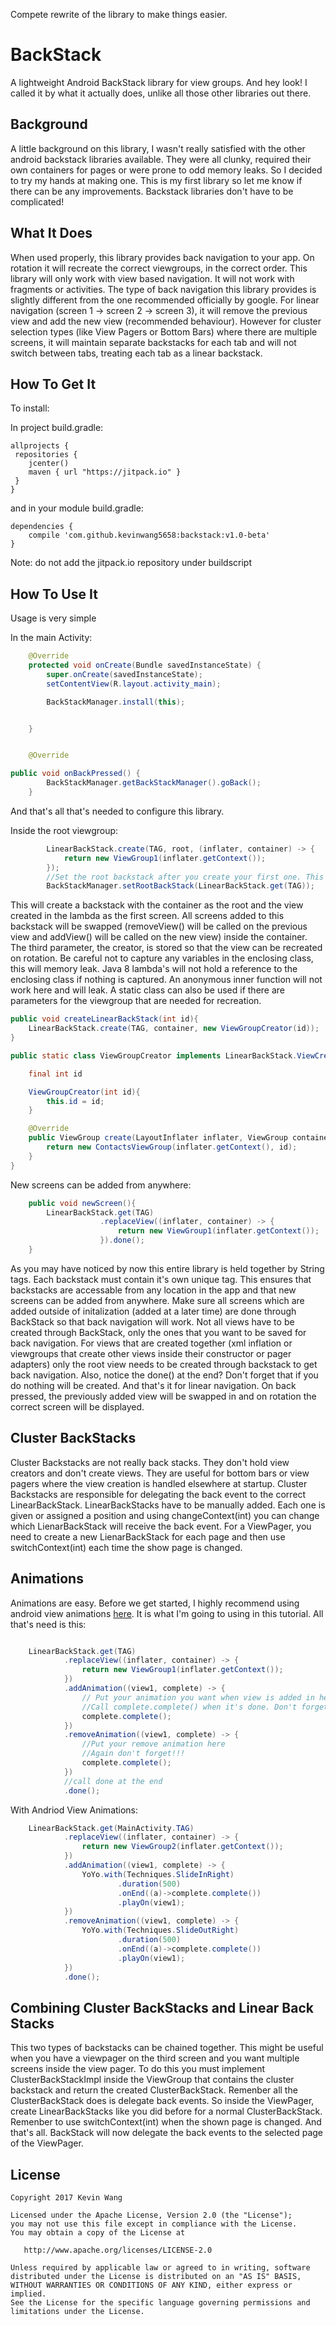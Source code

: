 Compete rewrite of the library to make things easier. 

# BackStack

A lightweight Android BackStack library for view groups.
And hey look! I called it by what it actually does, unlike all those other libraries out there.

## Background

A little background on this library, I wasn't really satisfied with the other android backstack libraries available.
They were all clunky, required their own containers for pages or were prone to odd memory leaks. So I decided to try
my hands at making one. This is my first library so let me know if there can be any improvements. Backstack libraries don't
have to be complicated!

## What It Does
When used properly, this library provides back navigation to your app. On rotation it will recreate the correct viewgroups, in the correct order. This library will only work with view based navigation. It will not work with fragments or activities. The type of back navigation this library provides is slightly different from the one recommended
officially by google. For linear navigation (screen 1 -> screen 2 -> screen 3), it will remove the previous view and add the
new view (recommended behaviour). However for cluster selection types (like View Pagers or Bottom Bars) where there are multiple screens, it will maintain separate backstacks for each tab and will not switch between tabs, treating each tab as a linear backstack.

## How To Get It

To install:

In project build.gradle:
~~~~
allprojects {
 repositories {
    jcenter()
    maven { url "https://jitpack.io" }
 }
}
~~~~

and in your module build.gradle:
~~~~
dependencies {
    compile 'com.github.kevinwang5658:backstack:v1.0-beta'
}
~~~~

Note: do not add the jitpack.io repository under buildscript

## How To Use It
Usage is very simple

In the main Activity:
~~~~Java
    @Override
    protected void onCreate(Bundle savedInstanceState) {
        super.onCreate(savedInstanceState);
        setContentView(R.layout.activity_main);

        BackStackManager.install(this);


    }


    @Override

public void onBackPressed() {
        BackStackManager.getBackStackManager().goBack();
    }
~~~~

And that's all that's needed to configure this library.

Inside the root viewgroup:

~~~~Java
        LinearBackStack.create(TAG, root, (inflater, container) -> {
            return new ViewGroup1(inflater.getContext());
        });
        //Set the root backstack after you create your first one. This will be the first to receive the back event
        BackStackManager.setRootBackStack(LinearBackStack.get(TAG));
~~~~

This will create a backstack with the container as the root and the view created in the lambda as the first screen. All screens added to this backstack will be swapped (removeView() will be called on the previous view and addView() will be called on the new view) inside the container. The third parameter, the creator, is stored so that the view can be recreated on rotation. Be careful not to capture any variables in the enclosing class, this will memory leak. Java 8 lambda's will not hold a reference to the enclosing class if nothing is captured. An anonymous inner function will not work here and will leak. A static class can also be used if there are parameters for the viewgroup that are needed for recreation. 

~~~~Java
public void createLinearBackStack(int id){
    LinearBackStack.create(TAG, container, new ViewGroupCreator(id));
}

public static class ViewGroupCreator implements LinearBackStack.ViewCreator{

    final int id

    ViewGroupCreator(int id){
        this.id = id;
    }

    @Override
    public ViewGroup create(LayoutInflater inflater, ViewGroup container) {
        return new ContactsViewGroup(inflater.getContext(), id);
    }
}
~~~~

New screens can be added from anywhere:

~~~~Java
    public void newScreen(){
        LinearBackStack.get(TAG)
                    .replaceView((inflater, container) -> {
                        return new ViewGroup1(inflater.getContext());
                    }).done();
    }
~~~~

As you may have noticed by now this entire library is held together by String tags. Each backstack must contain it's own unique tag. This ensures that backstacks are accessable from any location in the app and that new screens can be added from anywhere. Make sure all screens which are added outside of initalization (added at a later time) are done through BackStack so that back navigation will work. Not all views have to be created through BackStack, only the ones that you want to be saved for back navigation. For views that are created together (xml inflation or viewgroups that create other views inside their constructor or pager adapters) only the root view needs to be created through backstack to get back navigation. Also, notice the done() at the end? Don't forget that if you do nothing will be created. And that's it for linear navigation. On back pressed, the previously added view will be swapped in and on rotation the correct screen will be displayed.

## Cluster BackStacks

Cluster Backstacks are not really back stacks. They don't hold view creators and don't create views. They are useful for bottom bars or view pagers where the view creation is handled elsewhere at startup. Cluster Backstacks are responsible for delegating the back event to the correct LinearBackStack. LinearBackStacks have to be manually added. Each one is given or assigned a position and using changeContext(int) you can change which LienarBackStack will receive the back event. For a ViewPager, you need to create a new LienarBackStack for each page and then use switchContext(int) each time the show page is changed. 

## Animations

Animations are easy. Before we get started, I highly recommend using android view animations [here](https://github.com/daimajia/AndroidViewAnimations). It is what I'm going to using in this tutorial. All that's need is this:

~~~~Java

    LinearBackStack.get(TAG)
            .replaceView((inflater, container) -> {
                return new ViewGroup1(inflater.getContext());
            })
            .addAnimation((view1, complete) -> {
                // Put your animation you want when view is added in here.
                //Call complete.complete() when it's done. Don't forget this!!!!
                complete.complete();
            })
            .removeAnimation((view1, complete) -> {
                //Put your remove animation here
                //Again don't forget!!!
                complete.complete();
            })
            //call done at the end
            .done();
~~~~

With Andriod View Animations:

~~~~Java
    LinearBackStack.get(MainActivity.TAG)
            .replaceView((inflater, container) -> {
                return new ViewGroup2(inflater.getContext());
            })
            .addAnimation((view1, complete) -> {
                YoYo.with(Techniques.SlideInRight)
                        .duration(500)
                        .onEnd((a)->complete.complete())
                        .playOn(view1);
            })
            .removeAnimation((view1, complete) -> {
                YoYo.with(Techniques.SlideOutRight)
                        .duration(500)
                        .onEnd((a)->complete.complete())
                        .playOn(view1);
            })
            .done();
~~~~

## Combining Cluster BackStacks and Linear Back Stacks

This two types of backstacks can be chained together. This might be useful when you have a viewpager on the third screen and you want multiple screens inside the view pager. To do this you must implement ClusterBackStackImpl inside the ViewGroup that contains the cluster backstack and return the created ClusterBackStack. Remenber all the ClusterBackStack does is delegate back events. So inside the ViewPager, create LinearBackStacks like you did before for a normal ClusterBackStack. Remenber to use switchContext(int) when the shown page is changed. And that's all. BackStack will now delegate the back events to the selected page of the ViewPager.  

## License

~~~~
Copyright 2017 Kevin Wang

Licensed under the Apache License, Version 2.0 (the "License");
you may not use this file except in compliance with the License.
You may obtain a copy of the License at

   http://www.apache.org/licenses/LICENSE-2.0

Unless required by applicable law or agreed to in writing, software
distributed under the License is distributed on an "AS IS" BASIS,
WITHOUT WARRANTIES OR CONDITIONS OF ANY KIND, either express or implied.
See the License for the specific language governing permissions and
limitations under the License.

~~~~









